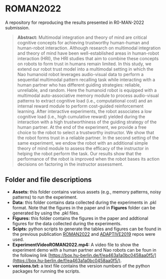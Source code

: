 # ROMAN2022
A repository for reproducing the results presented in R0-MAN-2022 submission.

> **Abstract:** Multimodal integration and theory of mind are critical cognitive concepts for achieving trustworthy human-human and human-robot interaction. Although research on multimodal integration and theory of mind have been well-established areas in human-robot interaction (HRI), the HRI studies that aim to combine these concepts on robots to form trust in humans remain limited. In this study, we extend our robot trust model into a multimodal setting in which the Nao humanoid robot leverages audio-visual data to perform a sequential multimodal pattern recalling task while interacting with a human partner who has different guiding strategies: reliable, unreliable, and random. Here the humanoid robot is equipped with a multimodal auto-associative memory module to process audio-visual patterns to extract cognitive load (i.e., computational cost) and an internal reward module to perform cost-guided reinforcement learning. After interactive experiments, the robot associates a low cognitive load (i.e., high cumulative reward) yielded during the interaction with a high trustworthiness of the guiding strategy of the human partner. At the end of the experiment, we provide a free choice to the robot to select a trustworthy instructor. We show that the robot forms trust in a reliable partner. In the second setting of the same experiment, we endow the robot with an additional simple theory of mind module to assess the efficacy of the instructor in helping the robot perform the task. Our results show that the performance of the robot is improved when the robot bases its action decisions on factoring in the instructor assessment.  



## Folder and file descriptions
+ **Assets:** this folder contains various assets (e.g., memory patterns, noisy patterns) to run the experiment.
+ **Data:** this folder contains data collected during the experiments in .pkl format. Note that the figures in the paper and in **Figures** folder can be generated by using the .pkl files. 
+ **Figures:** this folder contains the figures in the paper and addtional figures for the data collected during the experiments.
+ **Scipts:** python scripts to generate the tables and figures can be found in the previous publication [ROMAN2022](https://github.com/muratkirtay/RoMAN2021) and [ADAPTIVE2019](https://github.com/muratkirtay/ADAPTIVE2019) repos were used.
+ **ExperimentVideoROMAN2022.mp4:** A video file to show the experiment demo with a human partner and Nao robots can be foun in the following link [https://box.hu-berlin.de/f/ea463a1a0bc0458aa0f5/](https://box.hu-berlin.de/f/ea463a1a0bc0458aa0f5/).   
+ **versions.txt:** a text file contains the version numbers of the python packages for running the scripts.   




